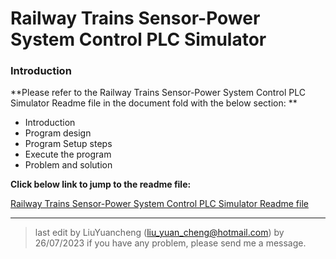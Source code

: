 # Railway Trains Sensor-Power System Control PLC Simulator

### Introduction 

**Please refer to the Railway Trains Sensor-Power System Control PLC Simulator Readme file in the document fold with the below section: ** 

- Introduction
- Program design 
- Program Setup steps
- Execute the program
- Problem and solution

**Click below link to jump to the  readme file:** 

[Railway Trains Sensor-Power System Control PLC Simulator Readme file ](../../doc/trainsPlcSimu_readme.md)



------

> last edit by LiuYuancheng (liu_yuan_cheng@hotmail.com) by 26/07/2023 if you have any problem, please send me a message. 